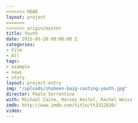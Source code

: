 ```yaml
---
<<<<<<< HEAD
layout: project
=======
>>>>>>> origin/master
title: Youth
date: 2015-05-20 00:00:00 Z
categories:
- Film
- All
tags:
- example
- news
- story
layout: project-entry
img: "/uploads/shaheen-baig-casting-youth.jpg"
director: Paolo Sorrentino
with: Michael Caine, Harvey Keitel, Rachel Weisz
imdb: http://www.imdb.com/title/tt3312830/
video: 
---
```


